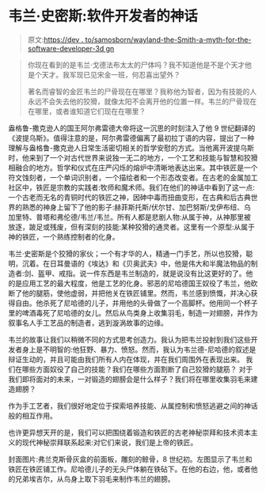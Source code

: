 # 韦兰·史密斯:软件开发者的神话

> 原文:[https://dev . to/samosborn/wayland-the-Smith-a-myth-for-the-software-developer-3d gn](https://dev.to/samosborn/wayland-the-smith-a-myth-for-the-software-developer-3dgn)

> 你现在看到的是韦兰·戈德法布太太的尸体吗？我不知道他是不是个天才他是个天才。我军现已见宋金一班，何忍喜出望外？
> 
> 著名而睿智的金匠韦兰的尸骨现在在哪里？我称他为智者，因为有技能的人永远不会失去他的狡猾，就像太阳不会离开他的位置一样。韦兰的尸骨现在在哪里，或者谁知道它们现在在哪里？

盎格鲁-撒克逊人的国王阿尔弗雷德大帝将这一沉思的时刻注入了他 9 世纪翻译的《波提乌斯》。值得注意的是，阿尔弗雷德偏离了最初拉丁语的内容，提出了一种理解与盎格鲁-撒克逊人日常生活密切相关的哲学安慰的方式。当他离开波提乌斯时，他来到了一个对古代世界来说独一无二的地方，一个工艺和技能与智慧和狡猾相融合的地方。哲学和仪式在庄严闪烁的熔炉中清晰地表达出来。其中铁匠是一个符文蚀刻者，一个单词识别者，一个描绘者和一个形态改变者。在古老的金属加工社区中，铁匠是宗教的实践者:牧师和魔术师。我们在他们的神话中看到了这一点:一个古老而无名的青铜时代的铁匠之神，因砷中毒而扭曲变形，在古典和后古典世界的熟悉的神身上留下了他的影子:赫菲斯托斯/伏尔甘、加巴努斯/戈伊布纽、乌加里特、普塔和弗伦德/韦兰/韦兰。所有人都是悲剧人物:从属于神，从神那里被放逐，跛足或残废，但有深刻的技能:某种狡猾的通灵者。这里有一个原型:从属于神的铁匠，一个熟练控制者的化身。

韦兰·史密斯是个狡猾的家伙；一个有才华的人，精通一门手艺，所以也狡猾，聪明，沉着。在日耳曼语的《埃达》和《贝奥武夫》中，他是伟大和半魔法物品的制造者:剑、盔甲、戒指。说一件东西是韦兰制造的，就是说没有比这更好的了。他的是应用工艺的最大程度，他是工艺的化身。邪恶的尼哈德国王奴役了韦兰，他砍断了他的腿筋，使他虚弱，并把他关在铁匠铺里。然而，韦兰感到愤慨，并决心获得自由。他杀死了尼哈德的儿子，并用他的头骨做了一个高脚杯。他用同一个杯子里的啤酒毒死了尼哈德的女儿。然后从鸟类身上收集羽毛，制造一对翅膀，并作为叙事名人手工艺品的制造者，逃到漩涡故事的边缘。

韦兰的故事让我们以稍微不同的方式思考创造力。我认为把韦兰投射到我们这些开发者身上是不明智的:他狂野、暴力、愤怒。然而，我认为韦兰德-尼哈德的叙述是辩证生动的，并且可能由我们所有人内在体现，并在我们周围外在表现出来。
我们在哪些方面奴役了自己的技能？我们在哪些方面割断了自己狡猾的腿筋？
对于我们即将面对的未来，一对锻造的翅膀会是什么样子？我们将在哪里收集羽毛来建造翅膀？

作为手工艺者，我们很好地定位于探索培养技能、从属控制和愤怒逃避之间的神话般的相互作用。

也许更异想天开的是，我们可以把围绕着锻造和铁匠的古老神秘崇拜和技术资本主义的现代神秘崇拜联系起来:对它们来说，我们是上帝的铁匠。

封面图片:弗兰克斯骨灰盒的前面板，雕刻的鲸骨，8 世纪初。左图显示了韦兰和铁匠在铁匠铺工作。尼哈德儿子的无头尸体躺在铁砧下。在他的右边，他，或者他的兄弟埃吉尔，从鸟身上取下羽毛来制作韦兰的翅膀。